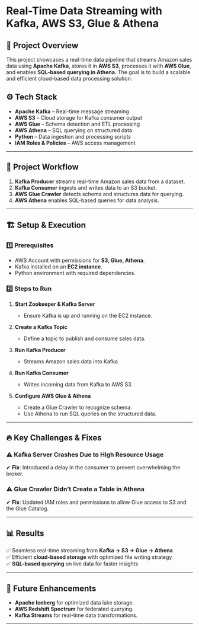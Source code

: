 # **Real-Time Data Streaming with Kafka, AWS S3, Glue & Athena**

## 📌 **Project Overview**
This project showcases a real-time data pipeline that streams Amazon sales data using **Apache Kafka**, stores it in **AWS S3**, processes it with **AWS Glue**, and enables **SQL-based querying in Athena**. The goal is to build a scalable and efficient cloud-based data processing solution.

## ⚙️ **Tech Stack**
- **Apache Kafka** – Real-time message streaming
- **AWS S3** – Cloud storage for Kafka consumer output
- **AWS Glue** – Schema detection and ETL processing
- **AWS Athena** – SQL querying on structured data
- **Python** – Data ingestion and processing scripts
- **IAM Roles & Policies** – AWS access management

---

## 🚀 **Project Workflow**
1. **Kafka Producer** streams real-time Amazon sales data from a dataset.
2. **Kafka Consumer** ingests and writes data to an S3 bucket.
3. **AWS Glue Crawler** detects schema and structures data for querying.
4. **AWS Athena** enables SQL-based queries for data analysis.

---

## 🏗 **Setup & Execution**
### **1️⃣ Prerequisites**
- AWS Account with permissions for **S3, Glue, Athena**.
- Kafka installed on an **EC2 instance**.
- Python environment with required dependencies.

### **2️⃣ Steps to Run**
1. **Start Zookeeper & Kafka Server**  
   - Ensure Kafka is up and running on the EC2 instance.

2. **Create a Kafka Topic**  
   - Define a topic to publish and consume sales data.

3. **Run Kafka Producer**  
   - Streams Amazon sales data into Kafka.

4. **Run Kafka Consumer**  
   - Writes incoming data from Kafka to AWS S3.

5. **Configure AWS Glue & Athena**  
   - Create a Glue Crawler to recognize schema.
   - Use Athena to run SQL queries on the structured data.

---

## 🔥 **Key Challenges & Fixes**
### ⚠ **Kafka Server Crashes Due to High Resource Usage**
✔ **Fix**: Introduced a delay in the consumer to prevent overwhelming the broker.

### ⚠ **Glue Crawler Didn’t Create a Table in Athena**
✔ **Fix**: Updated IAM roles and permissions to allow Glue access to S3 and the Glue Catalog.

---

## 📊 **Results**
✅ Seamless real-time streaming from **Kafka → S3 → Glue → Athena**  
✅ Efficient **cloud-based storage** with optimized file writing strategy  
✅ **SQL-based querying** on live data for faster insights  

---

## 🎯 **Future Enhancements**
- **Apache Iceberg** for optimized data lake storage.
- **AWS Redshift Spectrum** for federated querying.
- **Kafka Streams** for real-time data transformations.

---

